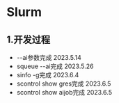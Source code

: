 # Slurm
## 1.开发过程
+ --ai参数完成      2023.5.14
+ squeue --ai完成   2023.5.26
+ sinfo -g完成      2023.6.4
+ scontrol show gres完成    2023.6.5
+ scontrol show aijob完成   2023.6.5